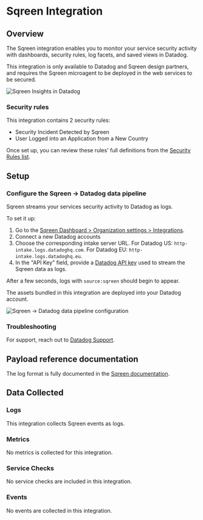 # Sqreen Integration

## Overview

The Sqreen integration enables you to monitor your service security activity with dashboards, security rules, log facets, and saved views in Datadog.

This integration is only available to Datadog and Sqreen design partners, and requires the Sqreen microagent to be deployed in the web services to be secured. 

![Sqreen Insights in Datadog][1]

### Security rules

This integration contains 2 security rules: 
* Security Incident Detected by Sqreen
* User Logged into an Application from a New Country

Once set up, you can review these rules' full definitions from the [Security Rules list][2].

## Setup

### Configure the Sqreen -> Datadog data pipeline

Sqreen streams your services security activity to Datadog as logs.

To set it up:

1. Go to the [Sqreen Dashboard > Organization settings > Integrations][3].
2. Connect a new Datadog accounts
3. Choose the corresponding intake server URL. For Datadog US: `http-intake.logs.datadoghq.com`. For Datadog EU: `http-intake.logs.datadoghq.eu`.
4. In the "API Key" field, provide a [Datadog API key][4] used to stream the Sqreen data as logs.

After a few seconds, logs with `source:sqreen` should begin to appear. 

The assets bundled in this integration are deployed into your Datadog account.

![Sqreen -> Datadog data pipeline configuration][5]

### Troubleshooting

For support, reach out to [Datadog Support](/help).

## Payload reference documentation

The log format is fully documented in the [Sqreen documentation][6].

## Data Collected

### Logs

This integration collects Sqreen events as logs.

### Metrics

No metrics is collected for this integration.

### Service Checks

No service checks are included in this integration.

### Events

No events are collected in this integration.

[1]: https://raw.githubusercontent.com/DataDog/integrations-extras/master/sqreen/images/sqreen_dashboard.png
[2]: https://app.datadoghq.com/security/configuration/rules?sort=rule&query=source%3Asqreen
[3]: https://my.sqreen.com/profile/organization/integrations
[4]: https://app.datadoghq.com/account/settings#api 
[5]: https://raw.githubusercontent.com/DataDog/integrations-extras/master/sqreen/images/sqreen_datadog_configuration.png
[6]: https://docs.sqreen.com/integrations/datadog-integration/
